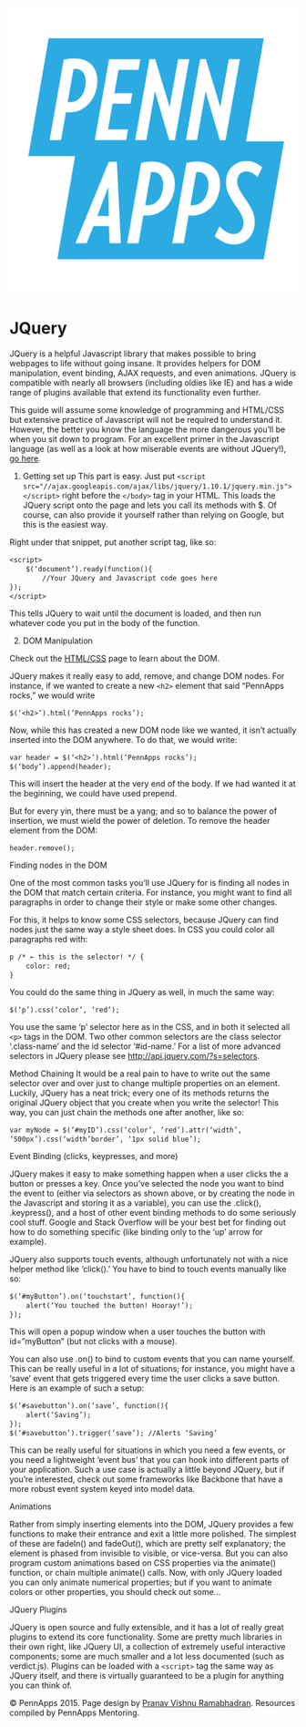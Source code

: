 <div class="hidden"><meta property="og:image" content="http://2015s.pennapps.com/assets/images/logo.png"><link rel="shortcut icon" href="http://2015s.pennapps.com/assets/images/logo.png"><link rel="stylesheet" href="assets/css/global.css"><link rel="stylesheet" href="http://netdna.bootstrapcdn.com/font-awesome/4.0.3/css/font-awesome.css"><link rel="stylesheet" href='http://fonts.googleapis.com/css?family=Open+Sans:300italic,400italic,600italic,700italic,400,300,600,700' type='text/css'></div><div class="nav-items"><a href="index.html"><img src="assets/img/logo.svg"></a></div>

JQuery
======

JQuery is a helpful Javascript library that makes possible to bring webpages to life without going insane. It provides helpers for DOM manipulation, event binding, AJAX requests, and even animations. JQuery is compatible with nearly all browsers (including oldies like IE) and has a wide range of plugins available that extend its functionality even further.

This guide will assume some knowledge of programming and HTML/CSS but extensive practice of Javascript will not be required to understand it. However, the better you know the language the more dangerous you’ll be when you sit down to program. For an excellent primer in the Javascript language (as well as a look at how miserable events are without JQuery!), [go here](http://eloquentjavascript.net/).

1. Getting set up
This part is easy. Just put 
`<script src="//ajax.googleapis.com/ajax/libs/jquery/1.10.1/jquery.min.js"></script>`
right before the `</body>` tag in your HTML. This loads the JQuery script  onto the page and lets you call its methods with $. Of course, can also provide it yourself rather than relying on Google, but this is the easiest way.

Right under that snippet, put another script tag, like so: 

    <script>
        $(‘document’).ready(function(){
            //Your JQuery and Javascript code goes here
    }); 
    </script>

This tells JQuery to wait until the document is loaded, and then run whatever code you put in the body of the function.


2. DOM Manipulation

Check out the [HTML/CSS](./css.html) page to learn about the DOM.

JQuery makes it really easy to add, remove, and change DOM nodes. For instance, if we wanted to create a new `<h2>` element that said “PennApps rocks,” we would write

    $(‘<h2>’).html(‘PennApps rocks’); 
    
Now, while this has created a new DOM node like we wanted, it isn’t actually inserted into the DOM anywhere. To do that, we would write:

    var header = $(‘<h2>’).html(‘PennApps rocks’); 
    $(‘body’).append(header);

This will insert the header at the very end of the body. If we had wanted it at the beginning, we could have used prepend. 

But for every yin, there must be a yang; and so to balance the power of insertion, we must wield the power of deletion. To remove the header element from the DOM: 

    header.remove();

Finding nodes in the DOM

One of the most common tasks you’ll use JQuery for is finding all nodes in the DOM that match certain criteria. For instance, you might want to find all paragraphs in order to change their style or make some other changes.

For this, it helps to know some CSS selectors, because JQuery can find nodes just the same way a style sheet does. In CSS you could color all paragraphs red with:

    p /* ← this is the selector! */ {
        color: red;
    }

You could do the same thing in JQuery as well, in much the same way: 

    $(‘p’).css(‘color’, ‘red’);

You use the same ‘p’ selector here as in the CSS, and in both it selected all `<p>` tags in the DOM. Two other common selectors are the class selector ‘.class-name’ and the id selector ‘#id-name.’ For a list of more advanced selectors in JQuery please see http://api.jquery.com/?s=selectors.

Method Chaining
It would be a real pain to have to write out the same selector over and over just to change multiple properties on an element. Luckily, JQuery has a neat trick; every one of its methods returns the original JQuery object that you create when you write the selector! This way, you can just chain the methods one after another, like so:

    var myNode = $(‘#myID’).css(‘color’, ‘red’).attr(‘width’, ‘500px’).css(‘width’border’, ‘1px solid blue’); 

Event Binding (clicks, keypresses, and more)

JQuery makes it easy to make something happen when a user clicks the a button or presses a key. Once you’ve selected the node you want to bind the event to (either via selectors as shown above, or by creating the node in the Javascript and storing it as a variable), you can use the .click(), .keypress(), and a host of other event binding methods to do some seriously cool stuff. Google and Stack Overflow will be your best bet for finding out how to do something specific (like binding only to the ‘up’ arrow for example).

JQuery also supports touch events, although unfortunately not with a nice helper method like ‘click().’ You have to bind to touch events manually like so: 

    $(‘#myButton’).on(‘touchstart’, function(){
        alert(‘You touched the button! Hooray!’);
    });

This will open a popup window when a user touches the button with id=”myButton” (but not clicks with a mouse).

You can also use .on() to bind to custom events that you can name yourself. This can be really useful in a lot of situations; for instance, you might have a ‘save’ event that gets triggered every time the user clicks a save button. Here is an example of such a setup:

    $(‘#savebutton’).on(‘save’, function(){
        alert(‘Saving’);
    });
    $(‘#savebutton’).trigger(‘save’); //Alerts ‘Saving’

This can be really useful for situations in which you need a few events, or you need a lightweight ‘event bus’ that you can hook into different parts of your application. Such a use case is actually a little beyond JQuery, but if you’re interested, check out some frameworks like Backbone that have a more robust event system keyed into model data.


Animations

Rather from simply inserting elements into the DOM, JQuery provides a few functions to make their entrance and exit a little more polished. The simplest of these are fadeIn() and fadeOut(), which are pretty self explanatory; the element is phased from invisible to visible, or vice-versa. But you can also program custom animations based on CSS properties via the animate() function, or chain multiple animate() calls. Now, with only JQuery loaded you can only animate numerical properties; but if you want to animate colors or other properties, you should check out some...

JQuery Plugins

JQuery is open source and fully extensible, and it has a lot of really great plugins to extend its core functionality. Some are pretty much libraries in their own right, like JQuery UI, a collection of extremely useful interactive components; some are much smaller and a lot less documented (such as verdict.js). Plugins can be loaded with a `<script>` tag the same way as JQuery itself, and there is virtually guaranteed to be a plugin for anything you can think of. 


<div class="footer"><p>&copy; PennApps 2015. Page design by <a href="http://pvrnav.com">Pranav Vishnu Ramabhadran</a>. Resources compiled by PennApps Mentoring.</div>

<script src="http://code.jquery.com/jquery-1.11.0.min.js"></script>
<script src="assets/js/FlowType.js"></script>
<script type="text/javascript">
    $('body').flowtype({
        minimum   : 500,
        maximum   : 1000,
        minFont   : 16,
        maxFont   : 65,
        fontRatio : 40
    });
</script>